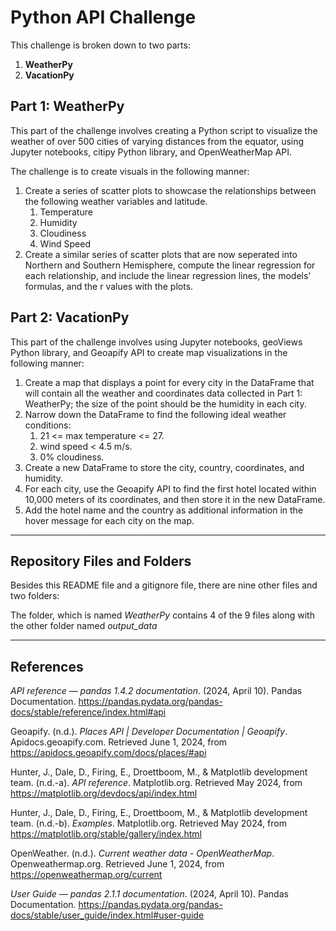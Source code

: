 # Python API Challenge

This challenge is broken down to two parts:

1. **WeatherPy**
2. **VacationPy**

## Part 1: WeatherPy

This part of the challenge involves creating a Python script to visualize the weather of over 500 cities of varying distances from the equator, using Jupyter notebooks, citipy Python library, and OpenWeatherMap API.

The challenge is to create visuals in the following manner:

1. Create a series of scatter plots to showcase the relationships between the following weather variables and latitude.
    1. Temperature
    2. Humidity
    3. Cloudiness
    4. Wind Speed
2. Create a similar series of scatter plots that are now seperated into Northern and Southern Hemisphere, compute the linear regression for each relationship, and include the linear regression lines, the models' formulas, and the r values with the plots.

## Part 2: VacationPy

This part of the challenge involves using Jupyter notebooks, geoViews Python library, and Geoapify API to create map visualizations in the following manner:

1. Create a map that displays a point for every city in the DataFrame that will contain all the weather and coordinates data collected in Part 1: WeatherPy; the size of the point should be the humidity in each city.
2. Narrow down the DataFrame to find the following ideal weather conditions:
    1. 21 <= max temperature <= 27.
    2. wind speed < 4.5 m/s.
    3. 0% cloudiness.
3. Create a new DataFrame to store the city, country, coordinates, and humidity.
4. For each city, use the Geoapify API to find the first hotel located within 10,000 meters of its coordinates, and then store it in the new DataFrame.
5. Add the hotel name and the country as additional information in the hover message for each city on the map.

---

## Repository Files and Folders

Besides this README file and a gitignore file, there are nine other files and two folders:

The folder, which is named *WeatherPy* contains 4 of the 9 files along with the other folder named *output_data*


---

## References

*API reference — pandas 1.4.2 documentation*. (2024, April 10). Pandas Documentation. <https://pandas.pydata.org/pandas-docs/stable/reference/index.html#api>

Geoapify. (n.d.). *Places API | Developer Documentation | Geoapify*. Apidocs.geoapify.com. Retrieved June 1, 2024, from <https://apidocs.geoapify.com/docs/places/#api>

Hunter, J., Dale, D., Firing, E., Droettboom, M., & Matplotlib development team. (n.d.-a). *API reference*. Matplotlib.org. Retrieved May 2024, from <https://matplotlib.org/devdocs/api/index.html>

Hunter, J., Dale, D., Firing, E., Droettboom, M., & Matplotlib development team. (n.d.-b). *Examples*. Matplotlib.org. Retrieved May 2024, from <https://matplotlib.org/stable/gallery/index.html>

OpenWeather. (n.d.). *Current weather data - OpenWeatherMap*. Openweathermap.org. Retrieved June 1, 2024, from <https://openweathermap.org/current>

*User Guide — pandas 2.1.1 documentation*. (2024, April 10). Pandas Documentation. <https://pandas.pydata.org/pandas-docs/stable/user_guide/index.html#user-guide>
